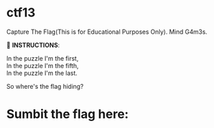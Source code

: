 
# ctf13
Capture The Flag(This is for Educational Purposes Only). Mind G4m3s.

📝 **INSTRUCTIONS**:

In the puzzle I'm the first, \
In the puzzle I'm the fifth, \
In the puzzle I'm the last.

So where's the flag hiding?

# Sumbit the flag here:
